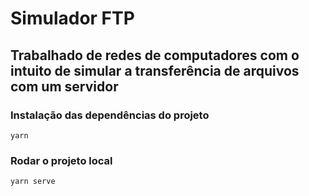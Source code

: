 # Simulador FTP

## Trabalhado de redes de computadores com o intuito de simular a transferência de arquivos com um servidor 

### Instalação das dependências do projeto
```
yarn
```

### Rodar o projeto local
```
yarn serve
```
